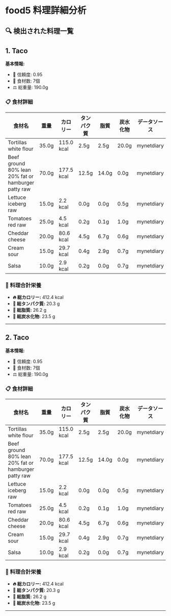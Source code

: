 # food5 料理詳細分析

## 🔍 検出された料理一覧

## 1. Taco

**基本情報:**
- 🎯 信頼度: 0.95
- 🥕 食材数: 7個
- ⚖️ 総重量: 190.0g

### 📋 食材詳細

| 食材名 | 重量 | カロリー | タンパク質 | 脂質 | 炭水化物 | データソース |
|--------|------|----------|------------|------|----------|--------------|
| Tortillas white flour | 35.0g | 115.0 kcal | 2.5g | 2.5g | 20.0g | mynetdiary |
| Beef ground 80% lean 20% fat or hamburger patty raw | 70.0g | 177.5 kcal | 12.5g | 14.0g | 0.0g | mynetdiary |
| Lettuce iceberg raw | 15.0g | 2.2 kcal | 0.0g | 0.0g | 0.5g | mynetdiary |
| Tomatoes red raw | 25.0g | 4.5 kcal | 0.2g | 0.1g | 1.0g | mynetdiary |
| Cheddar cheese | 20.0g | 80.6 kcal | 4.5g | 6.7g | 0.6g | mynetdiary |
| Cream sour | 15.0g | 29.7 kcal | 0.4g | 2.9g | 0.7g | mynetdiary |
| Salsa | 10.0g | 2.9 kcal | 0.2g | 0.0g | 0.7g | mynetdiary |

### 🔢 料理合計栄養

- **🔥 総カロリー:** 412.4 kcal
- **🥩 総タンパク質:** 20.3 g
- **🧈 総脂質:** 26.2 g
- **🍞 総炭水化物:** 23.5 g

---

## 2. Taco

**基本情報:**
- 🎯 信頼度: 0.95
- 🥕 食材数: 7個
- ⚖️ 総重量: 190.0g

### 📋 食材詳細

| 食材名 | 重量 | カロリー | タンパク質 | 脂質 | 炭水化物 | データソース |
|--------|------|----------|------------|------|----------|--------------|
| Tortillas white flour | 35.0g | 115.0 kcal | 2.5g | 2.5g | 20.0g | mynetdiary |
| Beef ground 80% lean 20% fat or hamburger patty raw | 70.0g | 177.5 kcal | 12.5g | 14.0g | 0.0g | mynetdiary |
| Lettuce iceberg raw | 15.0g | 2.2 kcal | 0.0g | 0.0g | 0.5g | mynetdiary |
| Tomatoes red raw | 25.0g | 4.5 kcal | 0.2g | 0.1g | 1.0g | mynetdiary |
| Cheddar cheese | 20.0g | 80.6 kcal | 4.5g | 6.7g | 0.6g | mynetdiary |
| Cream sour | 15.0g | 29.7 kcal | 0.4g | 2.9g | 0.7g | mynetdiary |
| Salsa | 10.0g | 2.9 kcal | 0.2g | 0.0g | 0.7g | mynetdiary |

### 🔢 料理合計栄養

- **🔥 総カロリー:** 412.4 kcal
- **🥩 総タンパク質:** 20.3 g
- **🧈 総脂質:** 26.2 g
- **🍞 総炭水化物:** 23.5 g

---

